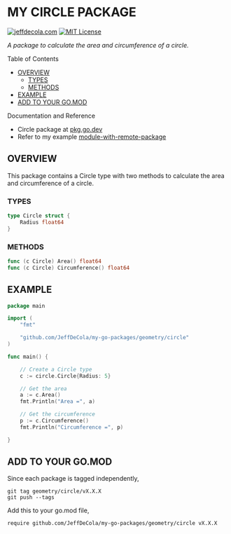 # MY CIRCLE PACKAGE

[![jeffdecola.com](https://img.shields.io/badge/website-jeffdecola.com-blue)](https://jeffdecola.com)
[![MIT License](https://img.shields.io/:license-mit-blue.svg)](https://jeffdecola.mit-license.org)

_A package to calculate the area and circumference of a circle._

Table of Contents

* [OVERVIEW](https://github.com/JeffDeCola/my-go-packages/tree/master/geometry/circle#overview)
  * [TYPES](https://github.com/JeffDeCola/my-go-packages/tree/master/geometry/circle#types)
  * [METHODS](https://github.com/JeffDeCola/my-go-packages/tree/master/geometry/circle#methods)
* [EXAMPLE](https://github.com/JeffDeCola/my-go-packages/tree/master/geometry/circle#example)
* [ADD TO YOUR GO.MOD](https://github.com/JeffDeCola/my-go-packages/tree/master/geometry/circle#add-to-your-gomod)

Documentation and Reference

* Circle package at
  [pkg.go.dev](https://pkg.go.dev/github.com/JeffDeCola/my-go-packages/geometry/circle)
* Refer to my example
  [module-with-remote-package](https://github.com/JeffDeCola/my-go-examples/tree/master/modules-and-packages/module-with-remote-package)

## OVERVIEW

This package contains a Circle type with two methods to calculate the area
and circumference of a circle.

### TYPES

```go
type Circle struct {
    Radius float64
}
```

### METHODS

```go
func (c Circle) Area() float64
func (c Circle) Circumference() float64
```

## EXAMPLE

```go
package main

import (
    "fmt"

    "github.com/JeffDeCola/my-go-packages/geometry/circle"
)

func main() {

    // Create a Circle type
    c := circle.Circle{Radius: 5}

    // Get the area
    a := c.Area()
    fmt.Println("Area =", a)

    // Get the circumference
    p := c.Circumference()
    fmt.Println("Circumference =", p)

}
```

## ADD TO YOUR GO.MOD

Since each package is tagged independently,

```text
git tag geometry/circle/vX.X.X
git push --tags
```

Add this to your go.mod file,

```text
require github.com/JeffDeCola/my-go-packages/geometry/circle vX.X.X
```
